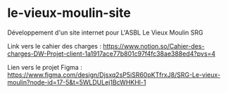 # le-vieux-moulin-site
Développement d'un site internet pour L'ASBL Le Vieux Moulin SRG

Link vers le cahier des charges :
https://www.notion.so/Cahier-des-charges-DW-Projet-client-1a1917ace77b801c97f4fc38ae388ed4?pvs=4


Lien vers le projet Figma :
https://www.figma.com/design/Djsxq2sP5iSR60pKTfrxJ8/SRG-Le-vieux-moulin?node-id=17-5&t=5WLDULej1BcWHKHl-1
